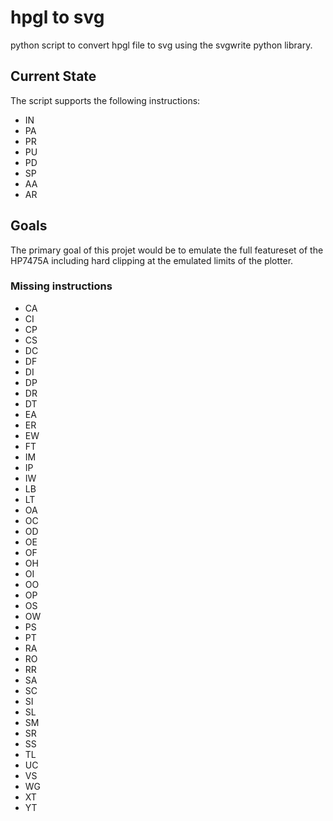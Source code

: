 # hpgl to svg

python script to convert hpgl file to svg using the svgwrite python library.

## Current State

The script supports the following instructions:

- IN
- PA
- PR
- PU
- PD
- SP
- AA
- AR

## Goals

The primary goal of this projet would be to emulate the full featureset of the HP7475A including hard clipping at the emulated limits of the plotter.

### Missing instructions

- CA
- CI
- CP
- CS
- DC
- DF
- DI
- DP
- DR
- DT
- EA
- ER
- EW
- FT
- IM
- IP
- IW
- LB
- LT
- OA
- OC
- OD
- OE
- OF
- OH
- OI
- OO
- OP
- OS
- OW
- PS
- PT
- RA
- RO
- RR
- SA
- SC
- SI
- SL
- SM
- SR
- SS
- TL
- UC
- VS
- WG
- XT
- YT
